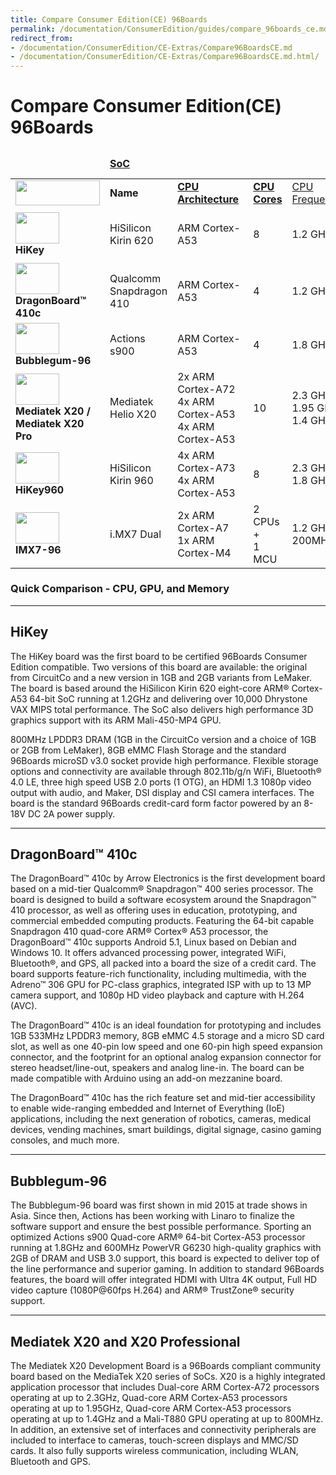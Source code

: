 ```yaml
---
title: Compare Consumer Edition(CE) 96Boards
permalink: /documentation/ConsumerEdition/guides/compare_96boards_ce.md.html
redirect_from:
- /documentation/ConsumerEdition/CE-Extras/Compare96BoardsCE.md
- /documentation/ConsumerEdition/CE-Extras/Compare96BoardsCE.md.html/
---
```

# Compare Consumer Edition(CE) 96Boards

<table align="center">
<thead>
	<tr>
		<td></td>
		<td colspan="5"><a href="https://en.wikipedia.org/wiki/System_on_a_chip"><b>SoC</a></td>
		<td colspan="2"><a href="https://en.wikipedia.org/wiki/Random-access_memory"><b>RAM</a></td>
		<td colspan="2"><b>On-Board Storage</td>
	</tr>
</thead>
<tbody>
	<tr>
		<td><img src="https://i.imgur.com/mKjYKTH.png" data-canonical-src="https://i.imgur.com/mKjYKTH.png" width="135" height="40" /></td>
		<td><b>Name</td>
		<td><a href="https://en.wikipedia.org/wiki/ARM_architecture"><b>CPU Architecture&shy;</a></td>
		<td><a href="https://en.wikipedia.org/wiki/Multi-core_processor"><b>CPU Cores</a></td>
		<td><a href="">CPU Frequency&shy;</a></td>
		<td><a href="https://en.wikipedia.org/wiki/Graphics_processing_unit"><b>GPU</a></td>
		<td><b>Size&shy;</td>
		<td><b>Type</td>
		<td><b>Size&shy;</td>
		<td><b>Type</td>
	</tr>
	<tr>
		<td> <img src="https://i.imgur.com/0e7lsoO.png" data-canonical-src="https://i.imgur.com/0e7lsoO.png" width="70" height="50" /> <br><b>HiKey</td>
		<td>HiSilicon<br>Kirin 620</td>
		<td>ARM Cortex-A53</td>
		<td>8</td>
		<td>1.2 GHz</td>
		<td>Mali-450 MP4</td>
		<td>1 GB /<br> 2 GB</td>
		<td>LPDDR3</td>
		<td>8 GB</td>
		<td>eMMC</td>
	</tr>
	<tr>
		<td><img src="https://i.imgur.com/4a5GXRd.png" data-canonical-src="https://i.imgur.com/4a5GXRd.png" width="70" height="50" /> <br><b>DragonBoard™ 410c</td>
		<td>Qualcomm<br>Snapdragon 410</td>
		<td>ARM Cortex-A53</td>
		<td>4</td>
		<td>1.2 GHz</td>
		<td>Qualcomm<br>Adreno 306</td>
		<td>1 GB</td>
		<td>LPDDR3</td>
		<td>8 GB</td>
		<td>eMMC 4.5</td>
	</tr>
	<tr>
		<td> <img src="https://i.imgur.com/ykySoFc.png" data-canonical-src="https://i.imgur.com/ykySoFc.png" width="70" height="50" /> <br><b>Bubblegum-96</td>
		<td>Actions<br>s900</td>
		<td>ARM Cortex-A53</td>
		<td>4</td>
		<td>1.8 GHz</td>
		<td>PowerVR G6230</td>
		<td>2 GB</td>
		<td>LPDDR3</td>
		<td>8 GB</td>
		<td>eMMC 4.5</td>
	</tr>
	<tr>
		<td> <img src="https://i.imgur.com/kSjTguX.png" data-canonical-src="https://i.imgur.com/kSjTguX.png" width="70" height="50" /> <br><b>Mediatek X20 /<br>Mediatek X20 Pro</td>
		<td>Mediatek<br>Helio X20</td>
		<td>2x ARM Cortex-A72<br>4x ARM Cortex-A53<br>4x ARM Cortex-A53</td>
		<td>10</td>
		<td>2.3 GHz<br>1.95 GHz<br>1.4 GHz</td>
		<td>Mali-T880</td>
		<td>2 GB</td>
		<td>LPDDR3</td>
		<td>8 GB</td>
		<td>eMMC 5.1</td>
	</tr>
	<tr>
	<td><img src="https://www.96boards.org/product/ce/hikey960/images/hikey-960-SD-front.jpg" data-canonical-src="https://www.96boards.org/product/ce/hikey960/images/hikey-960-SD-front.jpg" width="70" height="50" /> <br><b>HiKey960</td>
	<td>HiSilicon<br>Kirin 960</td>
	<td>4x ARM Cortex-A73<br>4x ARM Cortex-A53</td>
	<td>8</td>
	<td>2.3 GHz<br>1.8 GHz</td>
	<td>Mali G71 MP8</td>
	<td>3 GB</td>
	<td>LPDDR4</td>
	<td>32 GB</td>
	<td>UFS</td>
	</tr>
	<tr>
	<td><img src="https://www.96boards.org/product/ce/imx7-96/images/iMX7-96-front.jpg" data-canonical-src="https://www.96boards.org/product/ce/imx7-96/images/iMX7-96-front.jpg" width="70" height="50" /> <br><b>IMX7-96 </td>
	<td>i.MX7	Dual</td>
	<td>2x ARM Cortex-A7<br>1x ARM Cortex-M4</td>
	<td>2 CPUs + <br>1 MCU</td>
	<td>1.2 GHz<br>200MHz</td>
	<td>N/A</td>
	<td>512 MB</td>
	<td>DRAM</td>
	<td>SD Card Only</td>
	<td>N/A</td>
	</tr>
	<tr>
</tbody>
</table>

### Quick Comparison - CPU, GPU, and Memory
***

## HiKey

The HiKey board was the first board to be certified 96Boards Consumer Edition compatible. Two versions of this board are available: the original from CircuitCo and a new version in 1GB and 2GB variants from LeMaker. The board is based around the HiSilicon Kirin 620 eight-core ARM® Cortex-A53 64-bit SoC running at 1.2GHz and delivering over 10,000 Dhrystone VAX MIPS total performance. The SoC also delivers high performance 3D graphics support with its ARM Mali-450-MP4 GPU.

800MHz LPDDR3 DRAM (1GB in the CircuitCo version and a choice of 1GB or 2GB from LeMaker), 8GB eMMC Flash Storage and the standard 96Boards microSD v3.0 socket provide high performance. Flexible storage options and connectivity are available through 802.11b/g/n WiFi, Bluetooth® 4.0 LE, three high speed USB 2.0 ports (1 OTG), an HDMI 1.3 1080p video output with audio, and Maker, DSI display and CSI camera interfaces. The board is the standard 96Boards credit-card form factor powered by an 8-18V DC 2A power supply.

***

## DragonBoard™ 410c

The DragonBoard™ 410c by Arrow Electronics is the first development board based on a mid-tier Qualcomm® Snapdragon™ 400 series processor. The board is designed to build a software ecosystem around the Snapdragon™ 410 processor, as well as offering uses in education, prototyping, and commercial embedded computing products. Featuring the 64-bit capable Snapdragon 410 quad-core ARM® Cortex® A53 processor, the DragonBoard™ 410c supports Android 5.1, Linux based on Debian and Windows 10. It offers advanced processing power, integrated WiFi, Bluetooth®, and GPS, all packed into a board the size of a credit card. The board supports feature-rich functionality, including multimedia, with the Adreno™ 306 GPU for PC-class graphics, integrated ISP with up to 13 MP camera support, and 1080p HD video playback and capture with H.264 (AVC).

The DragonBoard™ 410c is an ideal foundation for prototyping and includes 1GB 533MHz LPDDR3 memory, 8GB eMMC 4.5 storage and a micro SD card slot, as well as one 40-pin low speed and one 60-pin high speed expansion connector, and the footprint for an optional analog expansion connector for stereo headset/line-out, speakers and analog line-in. The board can be made compatible with Arduino using an add-on mezzanine board.

The DragonBoard™ 410c has the rich feature set and mid-tier accessibility to enable wide-ranging embedded and Internet of Everything (IoE) applications, including the next generation of robotics, cameras, medical devices, vending machines, smart buildings, digital signage, casino gaming consoles, and much more.

***

## Bubblegum-96

The Bubblegum-96 board was first shown in mid 2015 at trade shows in Asia. Since then,  Actions has been working with Linaro to finalize the software support and ensure the best possible performance. Sporting an optimized Actions s900 Quad-core ARM® 64-bit Cortex-A53 processor running at 1.8GHz and 600MHz PowerVR G6230 high-quality graphics with 2GB of DRAM and USB 3.0 support, this board is expected to deliver top of the line performance and superior gaming.
In addition to standard 96Boards features, the board will offer integrated HDMI with Ultra 4K output, Full HD video capture (1080P@60fps H.264) and ARM® TrustZone® security support.

***

## Mediatek X20 and X20 Professional

The Mediatek X20 Development Board is a 96Boards compliant community board based on the MediaTek X20 series of SoCs. X20 is a highly integrated application processor that includes Dual-core ARM Cortex-A72 processors operating at up to 2.3GHz, Quad-core ARM Cortex-A53 processors operating at up to 1.95GHz, Quad-core ARM Cortex-A53 processors operating at up to 1.4GHz and a Mali-T880 GPU operating at up to 800MHz. In addition, an extensive set of interfaces and connectivity peripherals are included to interface to cameras, touch-screen displays and MMC/SD cards. It also fully supports wireless communication, including WLAN, Bluetooth and GPS.
